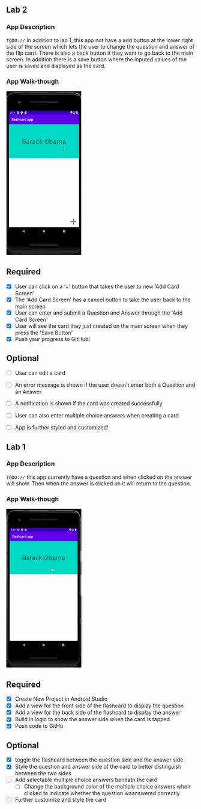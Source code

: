 ## Lab 2

### App Description
`TODO://` In addition to lab 1, this app not have a add button at the lower right side of the screen which lets the user to change the question and answer of the flip card. There is also a back button if they want to go back to the main screen. In addition there is a save button where the inputed values of the user is saved and displayed as the card.

### App Walk-though

<img src="https://github.com/cwang5336/flashcard_app/blob/main/flashcard_lab2.gif" width=200><br>


## Required
- [x] User can click on a ‘+’ button that takes the user to new ‘Add Card Screen’
- [x] The 'Add Card Screen' has a cancel button to take the user back to the main screen
- [x] User can enter and submit a Question and Answer through the 'Add Card Screen'
- [x] User will see the card they just created on the main screen when they press the 'Save Button'
- [x] Push your progress to GitHub!

## Optional
- [ ] User can edit a card
- [ ] An error message is shown if the user doesn't enter both a Question and an Answer
- [ ] A notification is shown if the card was created successfully
- [ ] User can also enter multiple choice answers when creating a card
- [ ] App is further styled and customized!




## Lab 1

### App Description
`TODO://` this app currently have a question and when clicked on the answer will show. Then when the answer is clicked on it will return to the question. 

### App Walk-though

<img src= "https://github.com/cwang5336/flashcard_app/blob/main/flashcard_Lab1.gif" width=200><br>


## Required
- [x] Create New Project in Android Studio
- [x] Add a view for the front side of the flashcard to display the question
- [x] Add a view for the back side of the flashcard to display the answer
- [x] Build in logic to show the answer side when the card is tapped
- [x] Push code to GitHu
## Optional
- [x] toggle the flashcard between the question side and the answer side
- [x] Style the question and answer side of the card to better distinguish between the two sides
- [ ] Add selectable multiple choice answers beneath the card
   - [ ] Change the background color of the multiple choice answers when clicked to indicate whether the question waanswered correctly
- [ ] Further customize and style the card
